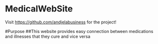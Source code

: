 # MedicalWebSite
Visit https://github.com/andjelabusiness for the project!

#Purpose
##This website provides easy connection between medications and illnesses that they cure and vice versa
